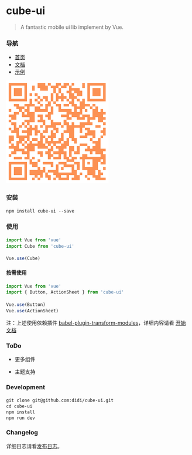 # cube-ui

> A fantastic mobile ui lib implement by Vue.

### 导航

- [首页](https://didi.github.io/cube-ui/)
- [文档](https://didi.github.io/cube-ui/#/zh-CN/docs)
- [示例](https://didi.github.io/cube-ui/example/)

![示例二维码](./assets/example-qr.png)

### 安装

```shell
npm install cube-ui --save
```

### 使用

```js
import Vue from 'vue'
import Cube from 'cube-ui'

Vue.use(Cube)
```

#### 按需使用

```js
import Vue from 'vue'
import { Button, ActionSheet } from 'cube-ui'

Vue.use(Button)
Vue.use(ActionSheet)
```

注：上述使用依赖插件 [babel-plugin-transform-modules](https://www.npmjs.com/package/babel-plugin-transform-modules)，详细内容请看 [开始文档](https://didi.github.io/cube-ui/#/zh-CN/docs/quick-start)

### ToDo

- 更多组件

- 主题支持

### Development

```shell
git clone git@github.com:didi/cube-ui.git
cd cube-ui
npm install
npm run dev
```

### Changelog

详细日志请看[发布日志](https://github.com/didi/cube-ui/releases)。
